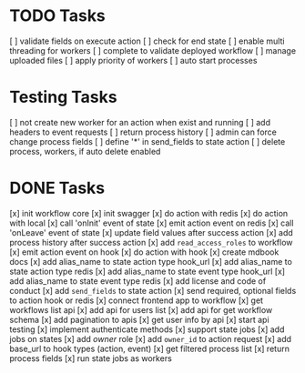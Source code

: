# TODO Tasks

[ ] validate fields on execute action
[ ] check for end state
[ ] enable multi threading for workers
[ ] complete to validate deployed workflow
[ ] manage uploaded files
[ ] apply priority of workers
[ ] auto start processes


# Testing Tasks
[ ] not create new worker for an action when exist and running
[ ] add headers to event requests
[ ] return process history
[ ] admin can force change process fields
[ ] define '*' in send_fields to state action
[ ] delete process, workers, if auto delete enabled

# DONE Tasks
[x] init workflow core
[x] init swagger
[x] do action with redis
[x] do action with local
[x] call 'onInit' event of state
[x] emit action event on redis
[x] call 'onLeave' event of state
[x] update field values after success action
[x] add process history after success action
[x] add `read_access_roles` to workflow
[x] emit action event on hook
[x] do action with hook
[x] create mdbook docs
[x] add alias_name to state action type hook_url
[x] add alias_name to state action type redis
[x] add alias_name to state event type hook_url
[x] add alias_name to state event type redis
[x] add license and code of conduct
[x] add `send_fields` to state action
[x] send required, optional fields to action hook or redis
[x] connect frontend app to workflow
[x] get workflows list api
[x] add api for users list
[x] add api for get workflow schema
[x] add pagination to apis
[x] get user info by api
[x] start api testing
[x] implement authenticate methods
[x] support state jobs
[x] add jobs on states
[x] add _owner_ role
[x] add `owner_id` to action request
[x] add base_url to hook types (action, event)
[x] get filtered process list
[x] return process fields
[x] run state jobs as workers
